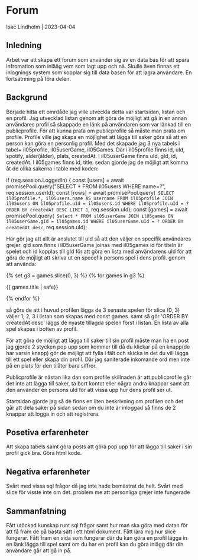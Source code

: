 # Forum
Isac Lindholm | 2023-04-04

## Inledning 

Arbet var att skapa ett forum som använder sig av en data bas för att spara infromation som inlääg vem som lagt upp och nä. Skulle även finnas ett inlognings system som kopplar sig till data basen för att lagra användare. En fortsätnning på föra delen.

## Backgrund

Började hitta ett omrdåde jag ville utveckla detta var startsidan, listan och en profil. Jag utvecklad listan genom att göra de möjligt att gå in en annan användares profil så skappade en länk på användaren som var länkad till en publicprofile. För att kunna prata om publicprofile så måste man prata om profile. Profile ville jag skapa en möjlighet att lägga till saker göra så att en person kan göra en personlig profil. Med det skapade jag 3 nya tabels i tabel+ il05profile, il05userGame, il05Games. Där i il05profile finns id, uId, spotify, alder(ålder), plats, createdAt. I il05userGame finns uId, gId, id, createdAt. I il05games finns id, title. sedan gjorde jag de möjligt att komma åt de olika sakerna i table med koden:

if (req.session.LoggedIn) {
        const [users] = await promisePool.query("SELECT * FROM il05users WHERE name=?", req.session.userId);
        const [rows] = await promisePool.query(`
        SELECT il05profile.*, il05users.name AS username
        FROM il05profile
        JOIN il05users ON il05profile.uId = il05users.id
        WHERE il05profile.uId = ? ORDER BY createdAt DESC LIMIT 1`, req.session.uId);
        const [games] = await promisePool.query(`
        Select * FROM il05userGame
        JOIN il05games ON il05userGame.gId = il05games.id
        WHERE il05userGame.uId = ? ORDER BY createdAt desc`, req.session.uId);

Här gör jag att allt är anslutet till uId så att den väljer en specifik användares grejer. gId som finns i il05userGame joinas med il05games id för titeln är spelet och id kopplas till gId för att göra en lista med användarens uId för att göra de möjligt att skriva ut en specefik persons spel i dens profil. genom att använda:

{% set g3 = games.slice(0, 3) %}
{% for games in g3 %}
    <p>{{ games.title | safe}}</p>
{% endfor %}

så görs de att i huvud profilen läggs de 3 senaste spelen för slice (0, 3) väljer 1, 2, 3 i listan som skapas med const games. samt så gör 'ORDER BY createdAt desc' läggs de nyaste tillagda spelen först i listan. En lista av alla spel skapas i botten av profil.

För att göra de möjligt att lägga till saker till sin profil måste man ha en post jag gjorde 2 stycken pop upp som kommer till då du klickar på en knapp(de har varsin knapp) gör de möjligt att fylla i fält och skicka in det du vill lägga till ett spel eller skapa din profil. Där jag saniterade inkomande ord men inte på en plats för den tilåter bara siffror.

Publicprofile är nästan lika dan som profile skillnaden är att publicprofile går det inte att lägga till saker, ta bort kontot eller några andra knappar samt att den använder en persons uId för att vissa upp hur dens profil ser ut.

Startsidan gjorde jag så de finns en liten beskrivning om profilen och det går att dela saker på sidan sedan om du inte är inloggad så finns de 2 knappar att logga in och att registrera.


## Posetiva erfarenheter

Att skapa tabels samt göra posts att göra pop upp för att lägga till saker i sin profil gick bra.
Göra html kode.

## Negativa erfarenheter

Svårt med vissa sql frågor då jag inte hade bemästrat de helt. 
Svårt med slice för visste inte om det. 
problem me att personliga grejer inte fungerade

## Sammanfatning 

Fått utöckad kunskap runt sql frågor samt hur man ska göra med datan för att få fram de på bästa sätt i ett html dokument. Fått lära mig hur slice fungerar. Fått fram en sida som fungerar där du kan göra en profil lägga in en länk lägga till spel samt om du har en profil kan du göra inlägg där din användare går att gå in på.